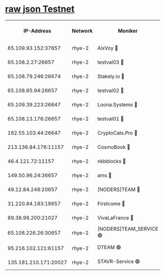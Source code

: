 
[raw json Testnet](https://rpc-check.quickt.stavr.tech/quickt/rpc-quickt-result.json)
=


<table><tr><th>IP-Address</th><th>Network</th><th>Moniker</th><th>Latest Block Height</th><th>Earliest Block Height</th><th>Catching Up</th><th>Tx Index</th><th>Voting Power</th><th>Scan Time</th></tr><tr><td>65.109.93.152:37657</td><td>rhye-2</td><td>AlxVoy 🔴</td><td>263819</td><td>1</td><td>False</td><td>on</td><td>144071</td><td>2024-01-09T23:29:20.145782411UTC</td></tr><tr><td>65.108.2.27:26657</td><td>rhye-2</td><td>testval03 🔴</td><td>263819</td><td>1</td><td>False</td><td>on</td><td>11002050</td><td>2024-01-09T23:29:23.103674768UTC</td></tr><tr><td>65.108.79.246:26674</td><td>rhye-2</td><td>Stakely.io 🔴</td><td>263820</td><td>1</td><td>False</td><td>on</td><td>10010</td><td>2024-01-09T23:29:27.566273607UTC</td></tr><tr><td>65.108.65.94:26657</td><td>rhye-2</td><td>testval02 🔴</td><td>263821</td><td>1</td><td>False</td><td>on</td><td>11002050</td><td>2024-01-09T23:29:30.479161050UTC</td></tr><tr><td>65.109.39.223:26647</td><td>rhye-2</td><td>Loona.Systems 🔴</td><td>263821</td><td>1</td><td>False</td><td>off</td><td>86949</td><td>2024-01-09T23:29:32.849734854UTC</td></tr><tr><td>65.108.13.176:26657</td><td>rhye-2</td><td>testval01 🔴</td><td>263821</td><td>1</td><td>False</td><td>on</td><td>13082010</td><td>2024-01-09T23:29:33.585847935UTC</td></tr><tr><td>162.55.103.44:26647</td><td>rhye-2</td><td>CryptoCats.Pro 🔴</td><td>263826</td><td>1</td><td>False</td><td>off</td><td>9999</td><td>2024-01-09T23:30:05.844870478UTC</td></tr><tr><td>213.136.84.176:11157</td><td>rhye-2</td><td>CosmoBook 🔴</td><td>263825</td><td>65301</td><td>False</td><td>off</td><td>1528057</td><td>2024-01-09T23:29:59.460346486UTC</td></tr><tr><td>46.4.121.72:11157</td><td>rhye-2</td><td>nkbblocks 🔴</td><td>263818</td><td>70101</td><td>False</td><td>off</td><td>81491</td><td>2024-01-09T23:29:15.331675172UTC</td></tr><tr><td>149.50.96.24:36657</td><td>rhye-2</td><td>ams 🔴</td><td>263823</td><td>133501</td><td>False</td><td>on</td><td>10786</td><td>2024-01-09T23:29:48.922373923UTC</td></tr><tr><td>49.12.84.248:20657</td><td>rhye-2</td><td>[NODERS]TEAM 🔴</td><td>263823</td><td>146001</td><td>False</td><td>on</td><td>59690</td><td>2024-01-09T23:29:46.525612912UTC</td></tr><tr><td>31.220.84.183:19657</td><td>rhye-2</td><td>Firstcome 🔴</td><td>263819</td><td>165001</td><td>False</td><td>off</td><td>724902</td><td>2024-01-09T23:29:22.666380934UTC</td></tr><tr><td>89.38.98.200:21027</td><td>rhye-2</td><td>VivaLaFrance 🔴</td><td>263818</td><td>220501</td><td>False</td><td>off</td><td>10000</td><td>2024-01-09T23:29:17.769033493UTC</td></tr><tr><td>65.108.226.26:30657</td><td>rhye-2</td><td>[NODERS]TEAM_SERVICE 🟢</td><td>263821</td><td>241501</td><td>False</td><td>on</td><td>0</td><td>2024-01-09T23:29:33.245727958UTC</td></tr><tr><td>95.216.102.121:61157</td><td>rhye-2</td><td>DTEAM 🟢</td><td>263820</td><td>260701</td><td>False</td><td>on</td><td>0</td><td>2024-01-09T23:29:27.991324654UTC</td></tr><tr><td>135.181.210.171:20027</td><td>rhye-2</td><td>STAVR-Service 🟢</td><td>263822</td><td>262501</td><td>False</td><td>on</td><td>0</td><td>2024-01-09T23:29:44.139360540UTC</td></tr></table>